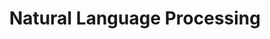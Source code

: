 ---
title: Natural Language Processing
modal-id: 5
img: natural_language_icon.png
thumbnail: natural_language_icon.png
alt: image-alt
location: Carleton College
description: Computers are poor conversationalists, despite decades of attempts to change that fact. This course will provide an overview of the computational techniques developed in the attempt to enable computers to interpret and respond appropriately to ideas expressed using natural languages (such as English or French) as opposed to formal languages (such as C++ or Lisp). Topics in this course will include parsing, semantic analysis, machine translation, dialogue systems, and statistical methods in speech recognition.


---